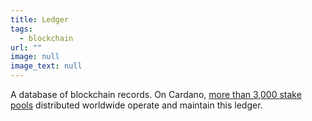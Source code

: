 ```yaml
---
title: Ledger
tags:
  - blockchain
url: ""
image: null
image_text: null
---
```


A database of blockchain records. On Cardano, [more than 3,000 stake pools](https://cardanoscan.io/pools) distributed worldwide operate and maintain this ledger.
